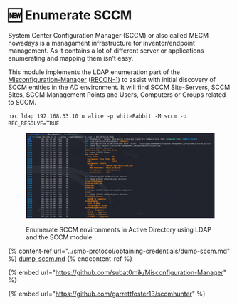 # 🆕 Enumerate SCCM

System Center Configuration Manager (SCCM) or also called MECM nowadays is a managament infrastructure for inventor/endpoint management. As it contains a lot of different server or applications enumerating and mapping them isn't easy.&#x20;

This module implements the LDAP enumeration part of the [Misconfiguration-Manager](https://github.com/subat0mik/Misconfiguration-Manager) ([RECON-1](https://github.com/subat0mik/Misconfiguration-Manager/blob/main/attack-techniques/RECON/RECON-1/recon-1_description.md)) to assist with initial discovery of SCCM entities in the AD environment. It will find SCCM Site-Servers, SCCM Sites, SCCM Management Points and Users, Computers or Groups related to SCCM.

```
nxc ldap 192.168.33.10 u alice -p whiteRabbit -M sccm -o REC_RESOLVE=TRUE
```

<figure><img src="../.gitbook/assets/image (10).png" alt=""><figcaption><p>Enumerate SCCM environments in Active Directory using LDAP and the SCCM module</p></figcaption></figure>

{% content-ref url="../smb-protocol/obtaining-credentials/dump-sccm.md" %}
[dump-sccm.md](../smb-protocol/obtaining-credentials/dump-sccm.md)
{% endcontent-ref %}

{% embed url="https://github.com/subat0mik/Misconfiguration-Manager" %}

{% embed url="https://github.com/garrettfoster13/sccmhunter" %}
